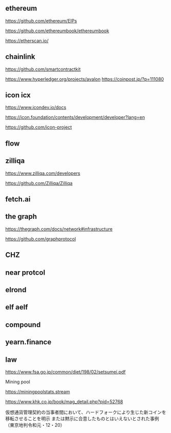 ## ethereum

https://github.com/ethereum/EIPs

https://github.com/ethereumbook/ethereumbook


https://etherscan.io/

## chainlink

https://github.com/smartcontractkit

https://www.hyperledger.org/projects/avalon
https://coinpost.jp/?p=111080

## icon icx

https://www.icondev.io/docs

https://icon.foundation/contents/development/developer?lang=en

https://github.com/icon-project


## flow

## zilliqa

https://www.zilliqa.com/developers

https://github.com/Zilliqa/Zilliqa


## fetch.ai

## the graph

https://thegraph.com/docs/network#infrastructure

https://github.com/graphprotocol



## CHZ

## near protcol

## elrond

## elf aelf

## compound

## yearn.finance








## law

https://www.fsa.go.jp/common/diet/198/02/setsumei.pdf


Mining pool

https://miningpoolstats.stream

https://www.khk.co.jp/book/mag_detail.php?pid=52768

仮想通貨管理契約の当事者間において、ハードフォークにより生じた新コインを移転させることを明示
     または黙示に合意したものとはいえないとされた事例
     （東京地判令和元・12・20）
